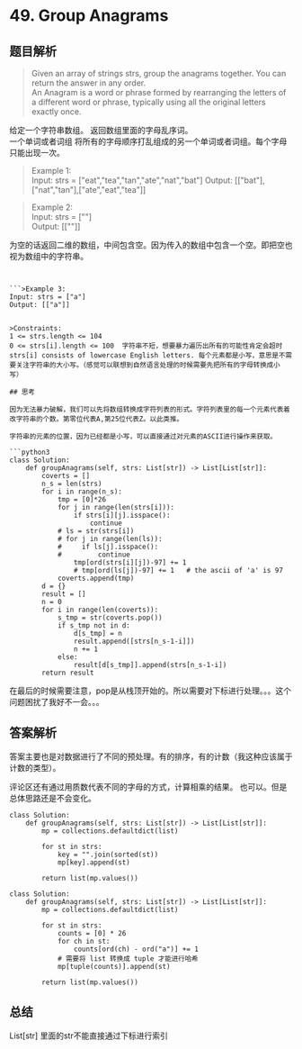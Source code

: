 # 49. Group Anagrams

## 题目解析

>Given an array of strings strs, group the anagrams together. You can return the answer in any order.  
An Anagram is a word or phrase formed by rearranging the letters of a different word or phrase, typically using all the original letters exactly once.

给定一个字符串数组。 返回数组里面的字母乱序词。  
一个单词或者词组 将所有的字母顺序打乱组成的另一个单词或者词组。每个字母只能出现一次。

 

>Example 1:  
Input: strs = ["eat","tea","tan","ate","nat","bat"]
Output: [["bat"],["nat","tan"],["ate","eat","tea"]]  



>Example 2:  
Input: strs = [""]  
Output: [[""]]  

为空的话返回二维的数组，中间包含空。因为传入的数组中包含一个空。即把空也视为数组中的字符串。
```


```>Example 3:  
Input: strs = ["a"] 
Output: [["a"]]  


>Constraints:  
1 <= strs.length <= 104  
0 <= strs[i].length <= 100  字符串不短，想要暴力遍历出所有的可能性肯定会超时
strs[i] consists of lowercase English letters. 每个元素都是小写，意思是不需要关注字符串的大小写。（感觉可以联想到自然语言处理的时候需要先把所有的字母转换成小写）

## 思考

因为无法暴力破解，我们可以先将数组转换成字符列表的形式。字符列表里的每一个元素代表着改字符串的个数。第零位代表A,第25位代表Z。以此类推。

字符串的元素的位置，因为已经都是小写，可以直接通过对元素的ASCII进行操作来获取。

```python3
class Solution:
    def groupAnagrams(self, strs: List[str]) -> List[List[str]]:
        coverts = []
        n_s = len(strs)
        for i in range(n_s):
            tmp = [0]*26
            for j in range(len(strs[i])):
                if strs[i][j].isspace():
                    continue
            # ls = str(strs[i])
            # for j in range(len(ls)):
            #     if ls[j].isspace():
            #         continue
                tmp[ord(strs[i][j])-97] += 1
                # tmp[ord(ls[j])-97] += 1   # the ascii of 'a' is 97
            coverts.append(tmp)
        d = {}
        result = []
        n = 0
        for i in range(len(coverts)):
            s_tmp = str(coverts.pop())
            if s_tmp not in d:
                d[s_tmp] = n
                result.append([strs[n_s-1-i]])
                n += 1
            else:
                result[d[s_tmp]].append(strs[n_s-1-i])
        return result
```

在最后的时候需要注意，pop是从栈顶开始的。所以需要对下标进行处理。。。这个问题困扰了我好不一会。。。

## 答案解析

答案主要也是对数据进行了不同的预处理。有的排序，有的计数（我这种应该属于计数的类型）。

评论区还有通过用质数代表不同的字母的方式，计算相乘的结果。 也可以。但是总体思路还是不会变化。

```python3
class Solution:
    def groupAnagrams(self, strs: List[str]) -> List[List[str]]:
        mp = collections.defaultdict(list)

        for st in strs:
            key = "".join(sorted(st))
            mp[key].append(st)
        
        return list(mp.values())
```
```python3
class Solution:
    def groupAnagrams(self, strs: List[str]) -> List[List[str]]:
        mp = collections.defaultdict(list)

        for st in strs:
            counts = [0] * 26
            for ch in st:
                counts[ord(ch) - ord("a")] += 1
            # 需要将 list 转换成 tuple 才能进行哈希
            mp[tuple(counts)].append(st)
        
        return list(mp.values())

```

## 总结
List[str] 里面的str不能直接通过下标进行索引
